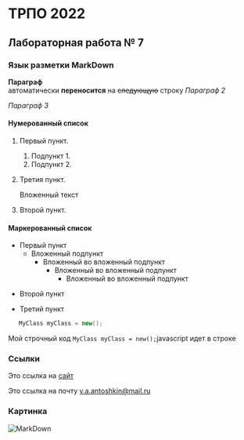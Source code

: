 ТРПО 2022
=========

Лабораторная работа № 7
--------------------------

### Язык разметки MarkDown

**Параграф**  
автоматически __переносится__ на ~~следующую~~ строку
*Параграф 2*

_Параграф 3_

#### Нумерованный список

1. Первый пункт.
   1. Подпункт 1.
   1. Подпункт 2.
1. Третия пункт.

   Вложенный текст
1. Второй пункт.

#### Маркерованный список

* Первый пункт
   * Вложенный подпункт
      * Вложенный во вложенный подпункт
         * Вложенный во вложенный подпункт
            * Вложенный во вложенный подпункт
- Второй пункт
+ Третий пункт

```c#
   MyClass myClass = new();
```

Мой строчный код `MyClass myClass = new();`javascript идет в строке

### Ссылки

Это ссылка на [сайт](https://rsu.edu.ru "Сайт университета") 

Это ссылка на почту <v.a.antoshkin@mail.ru> 

### Картинка

![MarkDown](https://upload.wikimedia.org/wikipedia/commons/thumb/4/48/Markdown-mark.svg/1200px-Markdown-mark.svg.png "Изображение")
